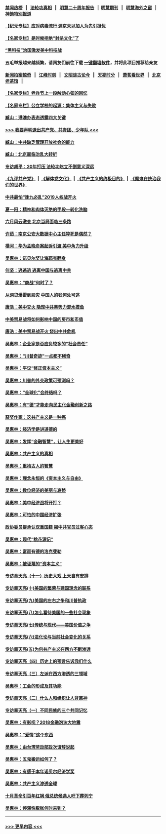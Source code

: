 #### [禁闻热榜](热点新闻.md?=0)  &nbsp;&nbsp;|&nbsp;&nbsp; [法轮功真相](https://github.com/gfw-breaker/truth/blob/master/README.md?=0) &nbsp;&nbsp;|&nbsp;&nbsp; [明慧二十周年报告](https://github.com/gfw-breaker/mh-reports/blob/master/README.md?=0) &nbsp;&nbsp;|&nbsp;&nbsp;[明慧期刊](https://github.com/gfw-breaker/mh-qikan) &nbsp;&nbsp;|&nbsp;&nbsp; [明慧海外之窗](https://github.com/gfw-breaker/mh-news/blob/master/README.md?=0) &nbsp;&nbsp;|&nbsp;&nbsp; [神韵特别报道](https://github.com/gfw-breaker/mh-news/blob/master/shenyun.md?=0)
#### [【纪元专栏】应对病毒流行 渥京未以加人为先引担忧](../pages/nsc423/n11875714.md?t=03071831) 
#### [【名家专栏】是时候拒绝“封杀文化”了](../pages/nsc423/n11814093.md?t=03071831) 
#### [“黑科技”治国激发美中科技战](../pages/nsc423/n11638056.md?t=03071831) 
#### 五毛举报越来越频繁，请网友们前往下载 [一键翻墙软件](https://github.com/gfw-breaker/ssr-accounts)，并将此项目推荐给亲友
#### [新闻拍案惊奇](https://github.com/gfw-breaker/banned-news/blob/master/pages/link4.md) &nbsp;&nbsp;|&nbsp;&nbsp; [江峰时刻](https://github.com/gfw-breaker/banned-news/blob/master/pages/link4.md) &nbsp;&nbsp;|&nbsp;&nbsp; [文昭谈古论今](https://github.com/gfw-breaker/banned-news/blob/master/pages/link4.md) &nbsp;&nbsp;|&nbsp;&nbsp; [天亮时分](https://github.com/gfw-breaker/banned-news/blob/master/pages/link4.md) &nbsp;&nbsp;|&nbsp;&nbsp; [萧茗看世界](https://github.com/gfw-breaker/banned-news/blob/master/pages/link4.md) &nbsp;&nbsp;|&nbsp;&nbsp; [北京老茶馆](https://github.com/gfw-breaker/banned-news/blob/master/pages/link4.md) &nbsp;&nbsp;|&nbsp;&nbsp; 
#### [【名家专栏】老兵节上一段触动心弦的回忆](../pages/nsc423/n11646016.md?t=03071831) 
#### [【名家专栏】公立学校的起源：集体主义与失败](../pages/nsc423/n11601833.md?t=03071831) 
#### [臧山：港澳办表态透露四大关键](../pages/nsc423/n11421628.md?t=03071831) 
#### [>>> 我要声明退出共产党、共青团、少年队 <<<](https://github.com/begood0513/goodnews/blob/master/quit/letter.md) 
#### [臧山：中共缺乏管理开放社会的能力](../pages/nsc423/n11407457.md?t=03071831) 
#### [臧山：北京面临治乱大转折](../pages/nsc423/n11406895.md?t=03071831) 
#### [专访胡平：20年打压 法轮功屹立不倒意义深远](../pages/nsc423/n11398800.md?t=03071831) 
#### [《九评共产党》](https://github.com/begood0513/9ping.md/blob/master/README.md) &nbsp;|&nbsp; [《解体党文化》](../../../../jtdwh.md/blob/master/README.md)  &nbsp;|&nbsp; [《共产主义的终极目的》](../../../../gczydzjmd.md/blob/master/README.md) &nbsp;|&nbsp; [《魔鬼在统治我们的世界》](../../../../mgztzwmdsj.md/blob/master/README.md) 
#### [中共最怕“逢九必乱”2019人权战开火](../pages/nsc423/n11385248.md?t=03071831) 
#### [夏一阳：精神和肉体灭绝的手段—转化洗脑](../pages/nsc423/n11368250.md?t=03071831) 
#### [六月风云激变 北京当局面临三条路](../pages/nsc423/n11313668.md?t=03071831) 
#### [许茹：南京公安大数据中心主任猝死是偶然？](../pages/nsc423/n11064744.md?t=03071831) 
#### [横河：华为孟晚舟案起诉引渡 美中角力升级](../pages/nsc423/n11027230.md?t=03071831) 
#### [吴惠林：诺贝尔奖让海耶克翻身](../pages/nsc423/n10890049.md?t=03071831) 
#### [何坚：逃逃逃 逃离中国与逃离中共](../pages/nsc423/n10592891.md?t=03071831) 
#### [吴惠林：“商战”何时了？](../pages/nsc423/n10573558.md?t=03071831) 
#### [从网贷爆雷到股灾 中国人的钱何处可逃](../pages/nsc423/n10572800.md?t=03071831) 
#### [唐浩：美中交火 隐现中共黑势力混水摸鱼](../pages/nsc423/n10544040.md?t=03071831) 
#### [中美贸易战将如何影响中国的房市和币值](../pages/nsc423/n10543697.md?t=03071831) 
#### [唐浩：美中贸易战开火 烧出中共危机](../pages/nsc423/n10540126.md?t=03071831) 
#### [吴惠林：企业家是否应负较多的“社会责任”](../pages/nsc423/n10535022.md?t=03071831) 
#### [吴惠林：“川普奇迹”一点都不稀奇](../pages/nsc423/n10512808.md?t=03071831) 
#### [吴惠林：平议“修正资本主义”](../pages/nsc423/n10495724.md?t=03071831) 
#### [吴惠林：川普的外交政策可预测吗？](../pages/nsc423/n10462387.md?t=03071831) 
#### [吴惠林：“全球化”会终结吗？](../pages/nsc423/n10452838.md?t=03071831) 
#### [吴惠林：有“德”才能走向民主化金融创新之路](../pages/nsc423/n10432292.md?t=03071831) 
#### [获奖作家：这共产主义是一种癌](../pages/nsc423/n10431541.md?t=03071831) 
#### [吴惠林：经济学是讲道德的](../pages/nsc423/n10398014.md?t=03071831) 
#### [吴惠林：发挥“金融智慧”，让人生更美好](../pages/nsc423/n10375019.md?t=03071831) 
#### [吴惠林：共产主义的真相](../pages/nsc423/n10351394.md?t=03071831) 
#### [吴惠林：重拾古人的智慧](../pages/nsc423/n10337691.md?t=03071831) 
#### [吴惠林：理念永恒的《资本主义与自由》](../pages/nsc423/n10316274.md?t=03071831) 
#### [吴惠林：数位经济的美丽与哀愁](../pages/nsc423/n10292946.md?t=03071831) 
#### [吴惠林：美中经济战将开打？](../pages/nsc423/n10258825.md?t=03071831) 
#### [吴惠林：可怕的中国经济扩张](../pages/nsc423/n10219147.md?t=03071831) 
#### [政协委员提承认双重国籍 揭中共官员过客心态](../pages/nsc423/n10208809.md?t=03071831) 
#### [吴惠林：现代“桃花源记”](../pages/nsc423/n10185234.md?t=03071831) 
#### [吴惠林：富而有德的洛克斐勒](../pages/nsc423/n10142264.md?t=03071831) 
#### [吴惠林：被诬蔑的“资本主义”](../pages/nsc423/n10124816.md?t=03071831) 
#### [专访章天亮（十一）历史大戏 上天自有安排](../pages/nsc423/n10094905.md?t=03071831) 
#### [专访章天亮(十)美国的繁荣与建国理念的联系](../pages/nsc423/n10094899.md?t=03071831) 
#### [专访章天亮(九)美国的左右之争和川普执政](../pages/nsc423/n10094889.md?t=03071831) 
#### [专访章天亮(八)怎么看待美国的一些社会现象](../pages/nsc423/n10094857.md?t=03071831) 
#### [专访章天亮(七)传统与现代——美国价值之争](../pages/nsc423/n10093140.md?t=03071831) 
#### [专访章天亮(六)进化论与当前社会变化的关系](../pages/nsc423/n10092036.md?t=03071831) 
#### [专访章天亮(五)为何共产主义在西方不断渗透](../pages/nsc423/n10083620.md?t=03071831) 
#### [专访章天亮（四）历史上的预言告诉我们什么](../pages/nsc423/n10083606.md?t=03071831) 
#### [专访章天亮（三）左派在西方渗透的三领域](../pages/nsc423/n10081115.md?t=03071831) 
#### [吴惠林：工会的形成及其功能](../pages/nsc423/n10080633.md?t=03071831) 
#### [专访章天亮（二）什么人和组织让人背离神](../pages/nsc423/n10076637.md?t=03071831) 
#### [专访章天亮（一）不同民族的三个共同记忆](../pages/nsc423/n10074188.md?t=03071831) 
#### [吴惠林：有影呒？2018金融泡沫大地震](../pages/nsc423/n10040534.md?t=03071831) 
#### [吴惠林：“爱情”这个东西](../pages/nsc423/n10019423.md?t=03071831) 
#### [吴惠林：由台湾劳动部政次请辞说起](../pages/nsc423/n9979679.md?t=03071831) 
#### [吴惠林：五鬼搬运如何了？](../pages/nsc423/n9925338.md?t=03071831) 
#### [吴惠林：有感于本年诺贝尔经济学奖](../pages/nsc423/n9871883.md?t=03071831) 
#### [吴惠林：共产主义渗透全球](../pages/nsc423/n9812748.md?t=03071831) 
#### [十月革命引百年红祸 俄总统候选人吁下葬列宁](../pages/nsc423/n9810182.md?t=03071831) 
#### [吴惠林：停滞性膨胀何时来到？](../pages/nsc423/n9764136.md?t=03071831) 

----
#### [ >>> 更早内容 <<< ](../indexes/nsc423-earlier.md)
